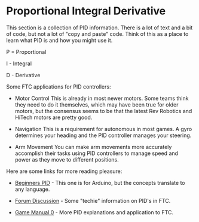 # Proportional Integral Derivative

This section is a collection of PID information. There is a lot of text and a bit of code, but not a lot of "copy and paste" code. Think of this as a place to learn what PID is and how you might use it.

P = Proportional

I - Integral

D - Derivative

Some FTC applications for PID controllers:

* Motor Control
This is already in most newer motors. Some teams think they need to do it themselves, which may have been true for older motors, but the consensus seems to be that the latest Rev Robotics and HiTech motors are pretty good.

* Navigation
This is a requirement for autonomous in most games. A gyro determines your heading and the PID controller manages your steering.

* Arm Movement
You can make arm movements more accurately accomplish their tasks using PID controllers to manage speed and power as they move to different positions.

Here are some links for more reading pleasure:

* [Beginners PID](http://brettbeauregard.com/blog/2011/04/improving-the-beginners-pid-introduction/) - This one is for Arduino, but the concepts translate to any language.
* [Forum Discussion](https://ftcforum.usfirst.org/forum/ftc-technology/4019-high-accuracy-pid-controller-in-android) - Some "techie" information on PID's in FTC.

* [Game Manual 0](https://gm0.org/en/stable/docs/software/control-loops.html) - More PID explanations and application to FTC.
